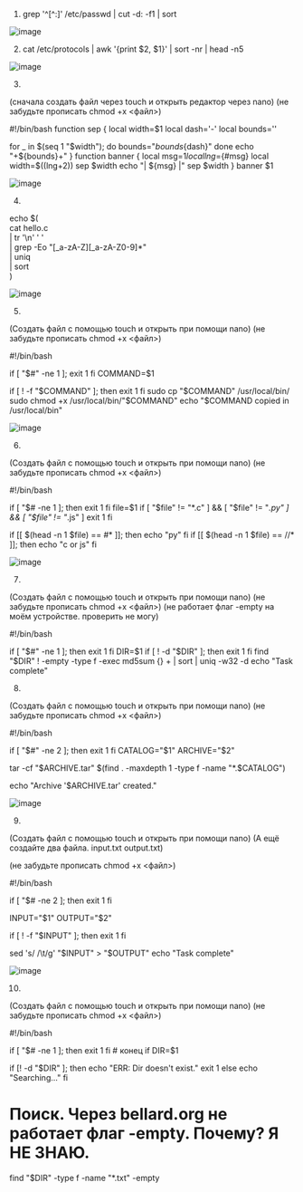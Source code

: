 1. grep '^[^:]' /etc/passwd | cut -d: -f1 | sort
   
![image](https://github.com/user-attachments/assets/d85786b0-12de-470d-bd88-10469fe87d67)

2. cat /etc/protocols | awk '{print $2, $1}' | sort -nr | head -n5
   
![image](https://github.com/user-attachments/assets/3428f589-b118-4d64-a213-9bd08eb0c79c)

3.
(сначала создать  файл через touch и открыть редактор через nano)
(не забудьте прописать chmod +x <файл>)

#!/bin/bash
function sep
{
local width=$1
local dash='-'
local bounds=''

for _ in $(seq 1 "$width"); do
bounds="${bounds}${dash}"
done
echo "+${bounds}+"
}
function banner
{
local msg=$1
local lng=${#msg}
local width=$((lng+2))
sep $width
echo "| ${msg} |"
sep $width
}
banner $1

![image](https://github.com/user-attachments/assets/58948661-651b-4003-b709-906d27d1a45c)

4.
echo $( \
 cat hello.c \
 | tr '\n' ' ' \
 | grep -Eo "[_a-zA-Z][_a-zA-Z0-9]*" \
 | uniq \
 | sort \
)

![image](https://github.com/user-attachments/assets/46c66b9f-74c1-4469-aaf9-ab1c77ef09a4)

5.
(Создать файл с помощью touch и открыть при помощи nano)
(не забудьте прописать chmod +x <файл>)

#!/bin/bash

if [ "$#" -ne 1 ];
 exit 1
fi
COMMAND=$1

if [ ! -f "$COMMAND" ]; then
 exit 1
fi
sudo cp "$COMMAND" /usr/local/bin/
sudo chmod +x /usr/local/bin/"$COMMAND"
echo "$COMMAND copied in /usr/local/bin"

![image](https://github.com/user-attachments/assets/ae6cd315-13fc-41ca-875d-995253ceb863)

6.
(Создать файл с помощью touch и открыть при помощи nano)
(не забудьте прописать chmod +x <файл>)

#!/bin/bash

if [ "$# -ne 1 ]; then
 exit 1
fi
file=$1
if [ "$file" != "*.c" ] && [ "$file" != "*.py" ] && [ "$file" != "*.js" ]
 exit 1
fi
 
if [[ $(head -n 1 $file) == \#* ]]; then
 echo "py"
fi
if [[ $(head -n 1 $file) == \//* ]]; then
 echo "c or js"
fi

![image](https://github.com/user-attachments/assets/a9652791-e202-46c7-af51-e91a763e232e)

7.
(Создать файл с помощью touch и открыть при помощи nano)
(не забудьте прописать chmod +x <файл>)
(не работает флаг -empty на моём устройстве. проверить не могу)

#!/bin/bash

if [ "$#" -ne 1 ]; then
 exit 1
fi
DIR=$1
if [ ! -d "$DIR" ]; then
 exit 1
fi
find "$DIR" ! -empty -type f -exec md5sum {} + | sort | uniq -w32 -d
echo "Task complete"

8.
(Создать файл с помощью touch и открыть при помощи nano)
(не забудьте прописать chmod +x <файл>)

#!/bin/bash

if [ "$#" -ne 2 ]; then
 exit 1
fi
CATALOG="$1"
ARCHIVE="$2"

tar -cf "$ARCHIVE.tar" $(find . -maxdepth 1 -type f -name "*.$CATALOG")

echo "Archive '$ARCHIVE.tar' created."

![image](https://github.com/user-attachments/assets/4ecb252e-9b21-4e24-b1a0-23897ab1989b)

9.
(Создать файл с помощью touch и открыть при помощи nano)
(А ещё создайте два файла. input.txt output.txt)

(не забудьте прописать chmod +x <файл>)

#!/bin/bash

if [ "$# -ne 2 ]; then
 exit 1
fi

INPUT="$1"
OUTPUT="$2"

if [ ! -f "$INPUT" ]; then
 exit 1
fi

sed 's/    /\t/g' "$INPUT" > "$OUTPUT"
echo "Task complete"

![image](https://github.com/user-attachments/assets/5537ec83-0878-487a-b487-6d97893142a5)

10.
(Создать файл с помощью touch и открыть при помощи nano)
(не забудьте прописать chmod +x <файл>)

#!/bin/bash

if [ "$# -ne 1 ]; then 
 exit 1
fi # конец if
DIR=$1

if [! -d "$DIR" ]; then
 echo "ERR: Dir doesn't exist."
 exit 1
else
 echo "Searching..."
fi
# Поиск. Через bellard.org не работает флаг -empty. Почему? Я НЕ ЗНАЮ.
find "$DIR" -type f -name "*.txt" -empty
